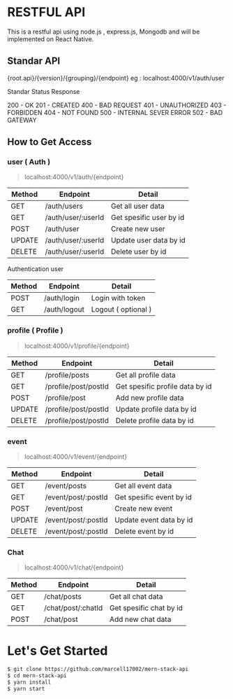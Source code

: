 # RESTFUL API

This is a restful api using node.js , express.js, Mongodb and will be implemented on React Native.

## Standar API

{root.api}/{version}/{grouping}/{endpoint}
eg : localhost:4000/v1/auth/user

Standar Status Response

200 - OK
201 - CREATED
400 - BAD REQUEST
401 - UNAUTHORIZED
403 - FORBIDDEN
404 - NOT FOUND
500 - INTERNAL SEVER ERROR
502 - BAD GATEWAY

## How to Get Access

### user ( Auth )

> localhost:4000/v1/auth/{endpoint}

| Method | Endpoint           | Detail                  |
| ------ | ------------------ | ----------------------- |
| GET    | /auth/users        | Get all user data       |
| GET    | /auth/user/:userId | Get spesific user by id |
| POST   | /auth/user         | Create new user         |
| UPDATE | /auth/user/:userId | Update user data by id  |
| DELETE | /auth/user/:userId | Delete user by id       |

Authentication user

| Method | Endpoint     | Detail              |
| ------ | ------------ | ------------------- |
| POST   | /auth/login  | Login with token    |
| GET    | /auth/logout | Logout ( optional ) |

### profile ( Profile )

> localhost:4000/v1/profile/{endpoint}

| Method | Endpoint             | Detail                          |
| ------ | -------------------- | ------------------------------- |
| GET    | /profile/posts       | Get all profile data            |
| GET    | /profile/post/postId | Get spesific profile data by id |
| POST   | /profile/post        | Add new profile data            |
| UPDATE | /profile/post/postId | Update profile data by id       |
| DELETE | /profile/post/postId | Delete profile data by id       |

### event

> localhost:4000/v1/event/{endpoint}

| Method | Endpoint            | Detail                   |
| ------ | ------------------- | ------------------------ |
| GET    | /event/posts        | Get all event data       |
| GET    | /event/post/:postId | Get spesific event by id |
| POST   | /event/post         | Create new event         |
| UPDATE | /event/post/:postId | Update event data by id  |
| DELETE | /event/post/:postId | Delete event by id       |

### Chat

> localhost:4000/v1/chat/{endpoint}

| Method | Endpoint           | Detail                  |
| ------ | ------------------ | ----------------------- |
| GET    | /chat/posts        | Get all chat data       |
| GET    | /chat/post/:chatId | Get spesific chat by id |
| POST   | /chat/post         | Add new chat data       |

# Let's Get Started

```sh
$ git clone https://github.com/marcell17002/mern-stack-api
$ cd mern-stack-api
$ yarn install
$ yarn start
```

